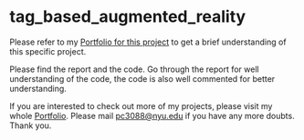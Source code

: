 # tag_based_augmented_reality

Please refer to my [Portfolio for this project](https://spiffy-number-442.notion.site/16440fa663dc430e8f735c94366d1578?v=3d00bfbc00654971bc324a92d9afdd66&p=8bef0395451242c3b38ba48e467baeca&pm=c) to get a brief understanding of this specific project. 

Please find the report and the code. Go through the report for well understanding of the code, the code is also well commented for better understanding.

If you are interested to check out more of my projects, please visit my whole [Portfolio](https://spiffy-number-442.notion.site/Robotics-Engineering-Portfolio-632ef9567d1e4c0dbd8aad8733a57820). Please mail pc3088@nyu.edu if you have any more doubts. Thank you.
